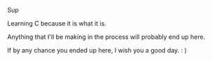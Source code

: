 Sup
 
Learning C because it is what it is.
 
Anything that I'll be making in the process will probably end up here.

If by any chance you ended up here, I wish you a good day. : ) 
<!---
shdowtail/shdowtail is a ✨ special ✨ repository because its `README.md` (this file) appears on your GitHub profile.
You can click the Preview link to take a look at your changes.
--->
